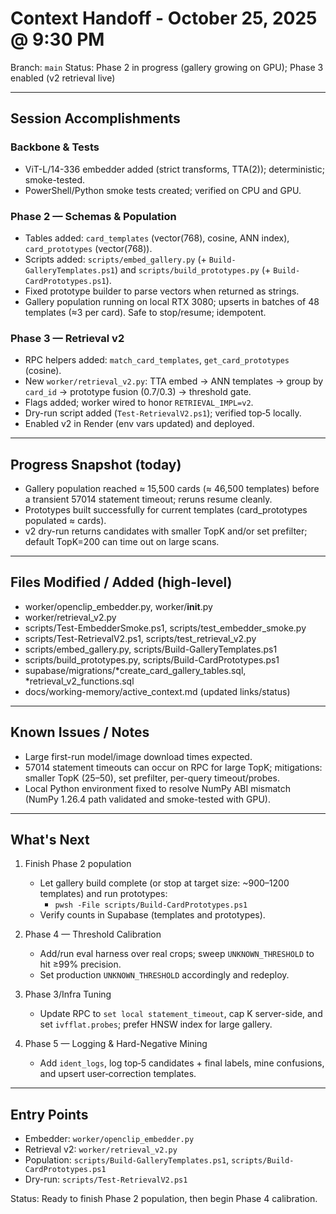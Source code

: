 # Context Handoff - October 25, 2025 @ 9:30 PM

Branch: `main`
Status: Phase 2 in progress (gallery growing on GPU); Phase 3 enabled (v2 retrieval live)

---

## Session Accomplishments

### Backbone & Tests
- ViT-L/14-336 embedder added (strict transforms, TTA(2)); deterministic; smoke-tested.
- PowerShell/Python smoke tests created; verified on CPU and GPU.

### Phase 2 — Schemas & Population
- Tables added: `card_templates` (vector(768), cosine, ANN index), `card_prototypes` (vector(768)).
- Scripts added: `scripts/embed_gallery.py` (+ `Build-GalleryTemplates.ps1`) and `scripts/build_prototypes.py` (+ `Build-CardPrototypes.ps1`).
- Fixed prototype builder to parse vectors when returned as strings.
- Gallery population running on local RTX 3080; upserts in batches of 48 templates (≈3 per card). Safe to stop/resume; idempotent.

### Phase 3 — Retrieval v2
- RPC helpers added: `match_card_templates`, `get_card_prototypes` (cosine).
- New `worker/retrieval_v2.py`: TTA embed → ANN templates → group by `card_id` → prototype fusion (0.7/0.3) → threshold gate.
- Flags added; worker wired to honor `RETRIEVAL_IMPL=v2`.
- Dry-run script added (`Test-RetrievalV2.ps1`); verified top‑5 locally.
- Enabled v2 in Render (env vars updated) and deployed.

---

## Progress Snapshot (today)
- Gallery population reached ≈ 15,500 cards (≈ 46,500 templates) before a transient 57014 statement timeout; reruns resume cleanly.
- Prototypes built successfully for current templates (card_prototypes populated ≈ cards).
- v2 dry-run returns candidates with smaller TopK and/or set prefilter; default TopK=200 can time out on large scans.

---

## Files Modified / Added (high-level)
- worker/openclip_embedder.py, worker/__init__.py
- worker/retrieval_v2.py
- scripts/Test-EmbedderSmoke.ps1, scripts/test_embedder_smoke.py
- scripts/Test-RetrievalV2.ps1, scripts/test_retrieval_v2.py
- scripts/embed_gallery.py, scripts/Build-GalleryTemplates.ps1
- scripts/build_prototypes.py, scripts/Build-CardPrototypes.ps1
- supabase/migrations/*create_card_gallery_tables.sql, *retrieval_v2_functions.sql
- docs/working-memory/active_context.md (updated links/status)

---

## Known Issues / Notes
- Large first-run model/image download times expected.
- 57014 statement timeouts can occur on RPC for large TopK; mitigations: smaller TopK (25–50), set prefilter, per-query timeout/probes.
- Local Python environment fixed to resolve NumPy ABI mismatch (NumPy 1.26.4 path validated and smoke-tested with GPU).

---

## What's Next
1) Finish Phase 2 population
   - Let gallery build complete (or stop at target size: ~900–1200 templates) and run prototypes:
     - `pwsh -File scripts/Build-CardPrototypes.ps1`
   - Verify counts in Supabase (templates and prototypes).

2) Phase 4 — Threshold Calibration
   - Add/run eval harness over real crops; sweep `UNKNOWN_THRESHOLD` to hit ≥99% precision.
   - Set production `UNKNOWN_THRESHOLD` accordingly and redeploy.

3) Phase 3/Infra Tuning
   - Update RPC to `set local statement_timeout`, cap K server-side, and set `ivfflat.probes`; prefer HNSW index for large gallery.

4) Phase 5 — Logging & Hard-Negative Mining
   - Add `ident_logs`, log top‑5 candidates + final labels, mine confusions, and upsert user‑correction templates.

---

## Entry Points
- Embedder: `worker/openclip_embedder.py`
- Retrieval v2: `worker/retrieval_v2.py`
- Population: `scripts/Build-GalleryTemplates.ps1`, `scripts/Build-CardPrototypes.ps1`
- Dry-run: `scripts/Test-RetrievalV2.ps1`

Status: Ready to finish Phase 2 population, then begin Phase 4 calibration.
